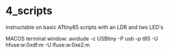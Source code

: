 # 4_scripts
instructable on basic ATtiny85 scripts with an LDR and two LED's

MACOS terminal window: avrdude -c USBtiny -P usb -p t85 -U hfuse:w:0xdf:m -U lfuse:w:0xe2:m

